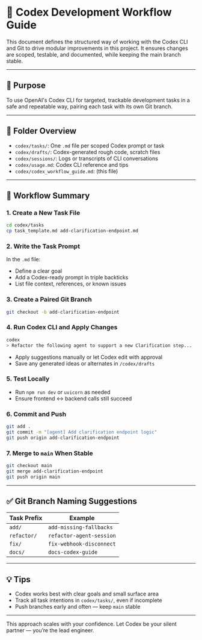 # 🤖 Codex Development Workflow Guide

This document defines the structured way of working with the Codex CLI and Git to drive modular improvements in this project. It ensures changes are scoped, testable, and documented, while keeping the main branch stable.

---

## 📌 Purpose
To use OpenAI's Codex CLI for targeted, trackable development tasks in a safe and repeatable way, pairing each task with its own Git branch.

---

## 🧱 Folder Overview
- `codex/tasks/`: One `.md` file per scoped Codex prompt or task
- `codex/drafts/`: Codex-generated rough code, scratch files
- `codex/sessions/`: Logs or transcripts of CLI conversations
- `codex/usage.md`: Codex CLI reference and tips
- `codex/codex_workflow_guide.md`: (this file)

---

## 🔁 Workflow Summary

### 1. **Create a New Task File**
```bash
cd codex/tasks
cp task_template.md add-clarification-endpoint.md
```

### 2. **Write the Task Prompt**
In the `.md` file:
- Define a clear goal
- Add a Codex-ready prompt in triple backticks
- List file context, references, or known issues

### 3. **Create a Paired Git Branch**
```bash
git checkout -b add-clarification-endpoint
```

### 4. **Run Codex CLI and Apply Changes**
```bash
codex
> Refactor the following agent to support a new Clarification step...
```
- Apply suggestions manually or let Codex edit with approval
- Save any generated ideas or alternates in `/codex/drafts`

### 5. **Test Locally**
- Run `npm run dev` or `uvicorn` as needed
- Ensure frontend ↔ backend calls still succeed

### 6. **Commit and Push**
```bash
git add .
git commit -m "[agent] Add clarification endpoint logic"
git push origin add-clarification-endpoint
```

### 7. **Merge to `main` When Stable**
```bash
git checkout main
git merge add-clarification-endpoint
git push origin main
```

---

## ✅ Git Branch Naming Suggestions
| Task Prefix  | Example                    |
|--------------|-----------------------------|
| `add/`       | `add-missing-fallbacks`     |
| `refactor/`  | `refactor-agent-session`    |
| `fix/`       | `fix-webhook-disconnect`    |
| `docs/`      | `docs-codex-guide`          |

---

## 💡 Tips
- Codex works best with clear goals and small surface area
- Track all task intentions in `codex/tasks/`, even if incomplete
- Push branches early and often — keep `main` stable

---

This approach scales with your confidence. Let Codex be your silent partner — you’re the lead engineer.
